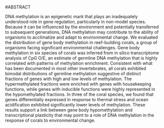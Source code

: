 #ABSTRACT

DNA methylation is an epigenetic mark that plays an inadequately understood role in gene regulation, particularly in non-model species. Because it can be influenced by the environment and potentially transferred to subsequent generations, DNA methylation may contribute to the ability of organisms to acclimatize and adapt to environmental change. We evaluated the distribution of gene body methylation in reef-building corals, a group of organisms facing significant environmental challenges. Gene body methylation in six species of corals was inferred from in silico transcriptome analysis of CpG O/E, an estimate of germline DNA methylation that is highly correlated with patterns of methylation enrichment. Consistent with what has been documented in most other invertebrates, all corals exhibited bimodal distributions of germline methylation suggestive of distinct fractions of genes with high and low levels of methylation. The hypermethylated fractions were enriched with genes with housekeeping functions, while genes with inducible functions were highly represented in the hypomethylated fractions. In three of the coral species, we found that genes differentially expressed in response to thermal stress and ocean acidification exhibited significantly lower levels of methylation. These results support a link between gene body hypomethylation and transcriptional plasticity that may point to a role of DNA methylation in the response of corals to environmental change.
    
  